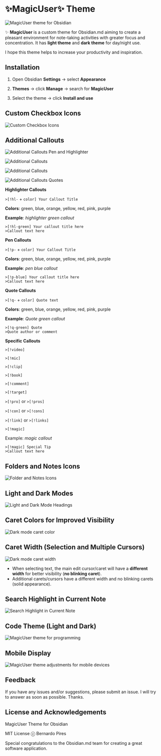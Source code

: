 # ✨**MagicUser**✨ Theme

![MagicUser theme for Obsidian](images/screenshot_big.png)

✨ **MagicUser** is a custom theme for Obsidian.md aiming to create a pleasant environment for note-taking activities with greater focus and concentration. It has **light theme** and **dark theme** for day/night use.

I hope this theme helps to increase your productivity and inspiration.

## Installation

1. Open Obsidian **Settings** -> select **Appearance**

2. **Themes** -> click **Manage** -> search for **MagicUser**

3. Select the theme -> click **Install and use**

## Custom Checkbox Icons

![Custom Checkbox Icons](images/magicuser_checkboxes_icons.png)

## Additional Callouts

![Additional Callouts Pen and Highlighter](images/magicuser_callouts_01.png)

![Additional Callouts](images/magicuser_callouts_02.png)

![Additional Callouts](images/magicuser_callouts_03.png)

![Additional Callouts Quotes](images/magicuser_callouts_quotes.png)

**Highlighter Callouts**

`>[!hl-` + `color] Your Callout Title`

**Colors**: green, blue, orange, yellow, red, pink, purple

**Example**: *highlighter green callout*
```
>[!hl-green] Your callout title here
>Callout text here

```

**Pen Callouts**

`>[!p-` + `color] Your Callout Title`

**Colors**: green, blue, orange, yellow, red, pink, purple

**Example**: *pen blue callout*
```
>[!p-blue] Your callout title here
>Callout text here

```

**Quote Callouts**

`>[!q-` + `color] Quote text`

**Colors**: green, blue, orange, yellow, red, pink, purple

**Example**: *Quote green callout*
```
>[!q-green] Quote
>Quote author or comment

```

**Specific Callouts**

`>[!video]`

`>[!mic]`

`>[!clip]`

`>[!book]`

`>[!comment]`

`>[!target]`

`>[!pro]` or `>[!pros]`

`>[!con]` or `>[!cons]`

`>[!link]` or `>[!links]`

`>[!magic]`

Example: *magic callout*
```
>[!magic] Special Tip
>Callout text here

```
 
## Folders and Notes Icons

![Folder and Notes Icons](images/folder_note_icons.png)

## Light and Dark Modes

![Light and Dark Mode Headings](images/magicuser_obsidian_headings.png)


## Caret Colors for Improved Visibility

![Dark mode caret color](images/magicuser_caret_colors.png)

## Caret Width (Selection and Multiple Cursors)

![Dark mode caret width](images/magicuser_caret_width.png)

- When selecting text, the main edit cursor/caret will have a **different width** for better visibility (**no blinking caret**).
- Additional carets/cursors have a different width and no blinking carets (solid appearance).

## Search Highlight in Current Note

![Search Highlight in Current Note](images/magicuser_search_highlights.png)

## Code Theme (Light and Dark)

![MagicUser theme for programming](images/magicuser_obsidian_code_theme.png)

## Mobile Display

![MagicUser theme adjustments for mobile devices](images/magicuser_obsidian_mobile.png)

## Feedback
  
If you have any issues and/or suggestions, please submit an issue. I will try to answer as soon as possible. Thanks.

## License and Acknowledgements

MagicUser Theme for Obsidian

MIT License ⓒ Bernardo Pires

Special congratulations to the Obsidian.md team for creating a great software application.
